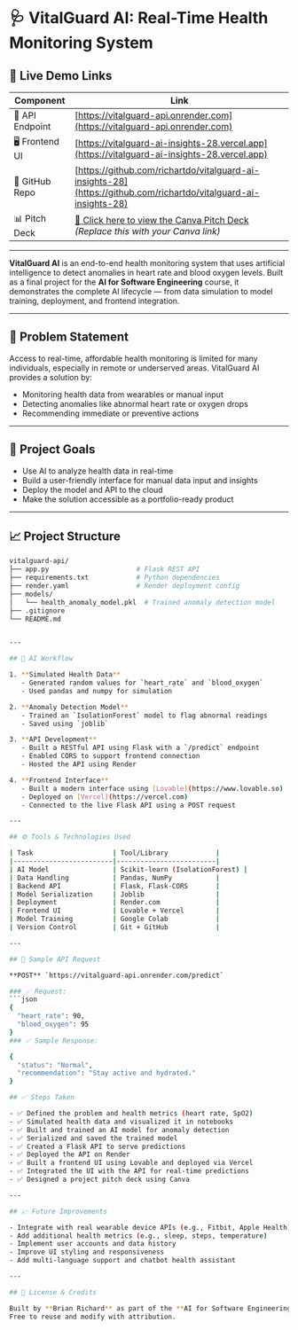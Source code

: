 # 🩺 VitalGuard AI: Real-Time Health Monitoring System

## 🚀 Live Demo Links
| Component        | Link                                                                 |
|------------------|----------------------------------------------------------------------|
| 🔌 API Endpoint  | [https://vitalguard-api.onrender.com](https://vitalguard-api.onrender.com) |
| 🖥️ Frontend UI   | [https://vitalguard-ai-insights-28.vercel.app](https://vitalguard-ai-insights-28.vercel.app) |
| 🧾 GitHub Repo   | [https://github.com/richartdo/vitalguard-ai-insights-28](https://github.com/richartdo/vitalguard-ai-insights-28) |
| 📊 Pitch Deck    | [📎 Click here to view the Canva Pitch Deck](#) *(Replace this with your Canva link)* |

---

**VitalGuard AI** is an end-to-end health monitoring system that uses artificial intelligence to detect anomalies in heart rate and blood oxygen levels. Built as a final project for the **AI for Software Engineering** course, it demonstrates the complete AI lifecycle — from data simulation to model training, deployment, and frontend integration.

---

## 📌 Problem Statement

Access to real-time, affordable health monitoring is limited for many individuals, especially in remote or underserved areas. VitalGuard AI provides a solution by:

- Monitoring health data from wearables or manual input  
- Detecting anomalies like abnormal heart rate or oxygen drops  
- Recommending immediate or preventive actions  

---

## 🎯 Project Goals

- Use AI to analyze health data in real-time  
- Build a user-friendly interface for manual data input and insights  
- Deploy the model and API to the cloud  
- Make the solution accessible as a portfolio-ready product  

---

## 📈 Project Structure

```bash
vitalguard-api/
├── app.py                      # Flask REST API
├── requirements.txt            # Python dependencies
├── render.yaml                 # Render deployment config
├── models/
│   └── health_anomaly_model.pkl  # Trained anomaly detection model
├── .gitignore
└── README.md


---

## 🧪 AI Workflow

1. **Simulated Health Data**
   - Generated random values for `heart_rate` and `blood_oxygen`
   - Used pandas and numpy for simulation

2. **Anomaly Detection Model**
   - Trained an `IsolationForest` model to flag abnormal readings
   - Saved using `joblib`

3. **API Development**
   - Built a RESTful API using Flask with a `/predict` endpoint
   - Enabled CORS to support frontend connection
   - Hosted the API using Render

4. **Frontend Interface**
   - Built a modern interface using [Lovable](https://www.lovable.so)
   - Deployed on [Vercel](https://vercel.com)
   - Connected to the live Flask API using a POST request

---

## ⚙️ Tools & Technologies Used

| Task                    | Tool/Library            |
|-------------------------|-------------------------|
| AI Model                | Scikit-learn (IsolationForest) |
| Data Handling           | Pandas, NumPy           |
| Backend API             | Flask, Flask-CORS       |
| Model Serialization     | Joblib                  |
| Deployment              | Render.com              |
| Frontend UI             | Lovable + Vercel        |
| Model Training          | Google Colab            |
| Version Control         | Git + GitHub            |

---

## 🧠 Sample API Request

**POST** `https://vitalguard-api.onrender.com/predict`

### ✅ Request:
```json
{
  "heart_rate": 90,
  "blood_oxygen": 95
}
### ✅ Sample Response:

{
  "status": "Normal",
  "recommendation": "Stay active and hydrated."
}

## ✅ Steps Taken

- ✅ Defined the problem and health metrics (heart rate, SpO2)
- ✅ Simulated health data and visualized it in notebooks
- ✅ Built and trained an AI model for anomaly detection
- ✅ Serialized and saved the trained model
- ✅ Created a Flask API to serve predictions
- ✅ Deployed the API on Render
- ✅ Built a frontend UI using Lovable and deployed via Vercel
- ✅ Integrated the UI with the API for real-time predictions
- ✅ Designed a project pitch deck using Canva

---

## 📈 Future Improvements

- Integrate with real wearable device APIs (e.g., Fitbit, Apple Health)
- Add additional health metrics (e.g., sleep, steps, temperature)
- Implement user accounts and data history
- Improve UI styling and responsiveness
- Add multi-language support and chatbot health assistant

---

## 💬 License & Credits

Built by **Brian Richard** as part of the **AI for Software Engineering** course.  
Free to reuse and modify with attribution.
